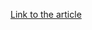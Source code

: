 [Link to the article](https://fireeye.com/blog/threat-research/2018/05/deep-dive-into-rig-exploit-kit-delivering-grobios-trojan.html)
